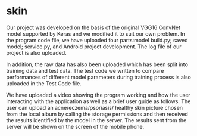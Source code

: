 # skin 

Our project was developed on the basis of the original VGG16 ConvNet model supported by Keras and we modified it to suit our own problem. In the program code file, we have uploaded four parts:model build.py; saved model; service.py, and Android project development. The log file of our project is also uploaded.

In addition, the raw data has also been uploaded which has been split into training data and test data. The test code we written to compare performances of different model parameters during training process is also uploaded in the Test Code file.

We have uploaded a video showing the program working and how the user interacting with the application as well as a brief user guide as follows: The user can upload an acne/eczema/psoriasis/ healthy skin picture chosen from the local album by calling the storage permissions and then received the results identified by the model in the server. The results sent from the server will be shown on the screen of the mobile phone.

